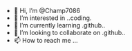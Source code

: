 - 👋 Hi, I’m @Champ7086
- 👀 I’m interested in ..coding.
- 🌱 I’m currently learning .github..
- 💞️ I’m looking to collaborate on .github..
- 📫 How to reach me ...

<!---
Champ7086/Champ7086 is a ✨ special ✨ repository because its `README.md` (this file) appears on your GitHub profile.
You can click the Preview link to take a look at your changes.
--->
